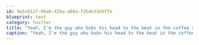 ```yaml
---
id: 9a5c6127-98a8-42ba-a88a-f2bde33e6ffe
blueprint: text
category: twitter
title: "Yeah, I'm the guy who bobs his head to the beat in the coffee shop. And in my truck. And at home."
caption: "Yeah, I'm the guy who bobs his head to the beat in the coffee shop. And in my truck. And at home."
---
```

